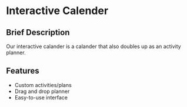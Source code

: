 # Interactive Calender
## Brief Description
Our interactive calander is a calander that also doubles up as an activity planner.
## Features
- Custom activities/plans
- Drag and drop planner
- Easy-to-use interface
